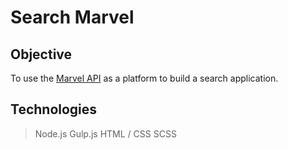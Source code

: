 # Search Marvel

## Objective
To use the [Marvel API](http://developer.marvel.com/) as a platform to build a search application.

## Technologies
> Node.js
> Gulp.js
> HTML / CSS
> SCSS


